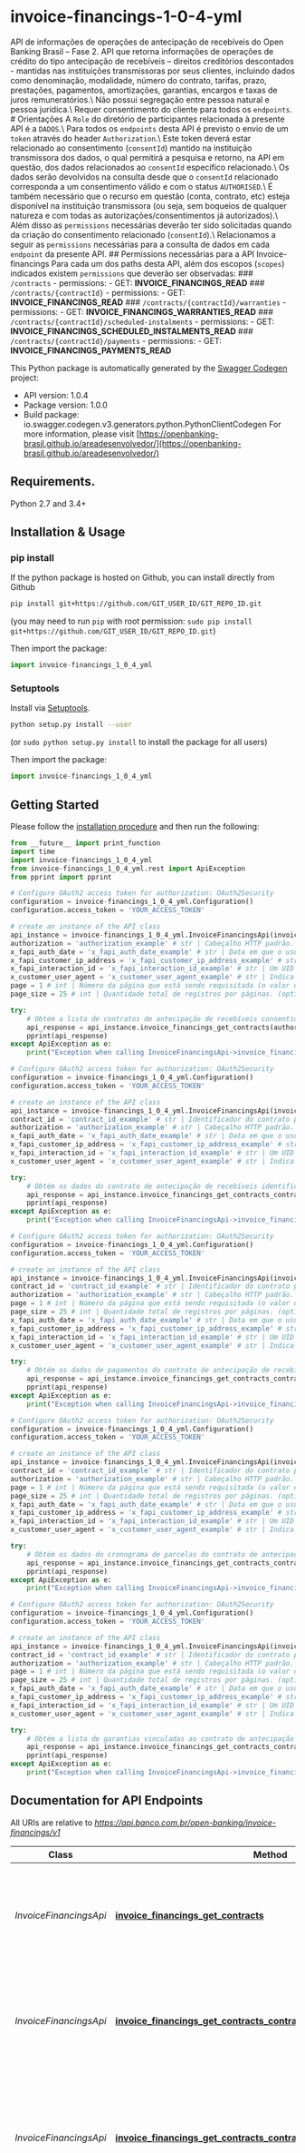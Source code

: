 # invoice-financings-1-0-4-yml
API de informações de operações de antecipação de recebíveis do Open Banking Brasil – Fase 2. API que retorna informações de operações de crédito do tipo antecipação de recebíveis – direitos creditórios descontados - mantidas nas instituições transmissoras por seus clientes, incluindo dados como denominação, modalidade, número do contrato, tarifas, prazo, prestações, pagamentos, amortizações, garantias, encargos e taxas de juros remuneratórios.\\ Não possui segregação entre pessoa natural e pessoa jurídica.\\ Requer consentimento do cliente para todos os `endpoints`.  # Orientações A `Role`  do diretório de participantes relacionada à presente API é a `DADOS`.\\ Para todos os `endpoints` desta API é previsto o envio de um `token` através do header `Authorization`.\\ Este token deverá estar relacionado ao consentimento (`consentId`) mantido na instituição transmissora dos dados, o qual permitirá a pesquisa e retorno, na API em questão, dos dados relacionados ao `consentId` específico relacionado.\\ Os dados serão devolvidos na consulta desde que o `consentId` relacionado corresponda a um consentimento válido e com o status `AUTHORISED`.\\ É também necessário que o recurso em questão (conta, contrato, etc) esteja disponível na instituição transmissora (ou seja, sem boqueios de qualquer natureza e com todas as autorizações/consentimentos já autorizados).\\ Além disso as `permissions` necessárias deverão ter sido solicitadas quando da criação do consentimento relacionado (`consentId`).\\ Relacionamos a seguir as `permissions` necessárias para a consulta de dados em cada `endpoint` da presente API.  ## Permissions necessárias para a API Invoice-financings  Para cada um dos paths desta API, além dos escopos (`scopes`) indicados existem `permissions` que deverão ser observadas:  ### `/contracts`   - permissions:     - GET: **INVOICE_FINANCINGS_READ** ### `/contracts/{contractId}`   - permissions:     - GET: **INVOICE_FINANCINGS_READ** ### `/contracts/{contractId}/warranties`   - permissions:     - GET: **INVOICE_FINANCINGS_WARRANTIES_READ** ### `/contracts/{contractId}/scheduled-instalments`   - permissions:     - GET: **INVOICE_FINANCINGS_SCHEDULED_INSTALMENTS_READ** ### `/contracts/{contractId}/payments`   - permissions:     - GET: **INVOICE_FINANCINGS_PAYMENTS_READ** 

This Python package is automatically generated by the [Swagger Codegen](https://github.com/swagger-api/swagger-codegen) project:

- API version: 1.0.4
- Package version: 1.0.0
- Build package: io.swagger.codegen.v3.generators.python.PythonClientCodegen
For more information, please visit [https://openbanking-brasil.github.io/areadesenvolvedor/](https://openbanking-brasil.github.io/areadesenvolvedor/)

## Requirements.

Python 2.7 and 3.4+

## Installation & Usage
### pip install

If the python package is hosted on Github, you can install directly from Github

```sh
pip install git+https://github.com/GIT_USER_ID/GIT_REPO_ID.git
```
(you may need to run `pip` with root permission: `sudo pip install git+https://github.com/GIT_USER_ID/GIT_REPO_ID.git`)

Then import the package:
```python
import invoice-financings_1_0_4_yml 
```

### Setuptools

Install via [Setuptools](http://pypi.python.org/pypi/setuptools).

```sh
python setup.py install --user
```
(or `sudo python setup.py install` to install the package for all users)

Then import the package:
```python
import invoice-financings_1_0_4_yml
```

## Getting Started

Please follow the [installation procedure](#installation--usage) and then run the following:

```python
from __future__ import print_function
import time
import invoice-financings_1_0_4_yml
from invoice-financings_1_0_4_yml.rest import ApiException
from pprint import pprint

# Configure OAuth2 access token for authorization: OAuth2Security
configuration = invoice-financings_1_0_4_yml.Configuration()
configuration.access_token = 'YOUR_ACCESS_TOKEN'

# create an instance of the API class
api_instance = invoice-financings_1_0_4_yml.InvoiceFinancingsApi(invoice-financings_1_0_4_yml.ApiClient(configuration))
authorization = 'authorization_example' # str | Cabeçalho HTTP padrão. Permite que as credenciais sejam fornecidas dependendo do tipo de recurso solicitado
x_fapi_auth_date = 'x_fapi_auth_date_example' # str | Data em que o usuário logou pela última vez com o receptor. Representada de acordo com a [RFC7231](https://tools.ietf.org/html/rfc7231).Exemplo: Sun, 10 Sep 2017 19:43:31 UTC (optional)
x_fapi_customer_ip_address = 'x_fapi_customer_ip_address_example' # str | O endereço IP do usuário se estiver atualmente logado com o receptor. (optional)
x_fapi_interaction_id = 'x_fapi_interaction_id_example' # str | Um UID [RFC4122](https://tools.ietf.org/html/rfc4122) usado como um ID de correlação. Se fornecido, o transmissor deve \"reproduzir\" esse valor no cabeçalho de resposta. (optional)
x_customer_user_agent = 'x_customer_user_agent_example' # str | Indica o user-agent que o usuário utiliza. (optional)
page = 1 # int | Número da página que está sendo requisitada (o valor da primeira página é 1). (optional) (default to 1)
page_size = 25 # int | Quantidade total de registros por páginas. (optional) (default to 25)

try:
    # Obtém a lista de contratos de antecipação de recebíveis consentidos pelo cliente.
    api_response = api_instance.invoice_financings_get_contracts(authorization, x_fapi_auth_date=x_fapi_auth_date, x_fapi_customer_ip_address=x_fapi_customer_ip_address, x_fapi_interaction_id=x_fapi_interaction_id, x_customer_user_agent=x_customer_user_agent, page=page, page_size=page_size)
    pprint(api_response)
except ApiException as e:
    print("Exception when calling InvoiceFinancingsApi->invoice_financings_get_contracts: %s\n" % e)

# Configure OAuth2 access token for authorization: OAuth2Security
configuration = invoice-financings_1_0_4_yml.Configuration()
configuration.access_token = 'YOUR_ACCESS_TOKEN'

# create an instance of the API class
api_instance = invoice-financings_1_0_4_yml.InvoiceFinancingsApi(invoice-financings_1_0_4_yml.ApiClient(configuration))
contract_id = 'contract_id_example' # str | Identificador do contrato para todos os tipos de operação de crédito.
authorization = 'authorization_example' # str | Cabeçalho HTTP padrão. Permite que as credenciais sejam fornecidas dependendo do tipo de recurso solicitado
x_fapi_auth_date = 'x_fapi_auth_date_example' # str | Data em que o usuário logou pela última vez com o receptor. Representada de acordo com a [RFC7231](https://tools.ietf.org/html/rfc7231).Exemplo: Sun, 10 Sep 2017 19:43:31 UTC (optional)
x_fapi_customer_ip_address = 'x_fapi_customer_ip_address_example' # str | O endereço IP do usuário se estiver atualmente logado com o receptor. (optional)
x_fapi_interaction_id = 'x_fapi_interaction_id_example' # str | Um UID [RFC4122](https://tools.ietf.org/html/rfc4122) usado como um ID de correlação. Se fornecido, o transmissor deve \"reproduzir\" esse valor no cabeçalho de resposta. (optional)
x_customer_user_agent = 'x_customer_user_agent_example' # str | Indica o user-agent que o usuário utiliza. (optional)

try:
    # Obtém os dados do contrato de antecipação de recebíveis identificado por contractId
    api_response = api_instance.invoice_financings_get_contracts_contract_id(contract_id, authorization, x_fapi_auth_date=x_fapi_auth_date, x_fapi_customer_ip_address=x_fapi_customer_ip_address, x_fapi_interaction_id=x_fapi_interaction_id, x_customer_user_agent=x_customer_user_agent)
    pprint(api_response)
except ApiException as e:
    print("Exception when calling InvoiceFinancingsApi->invoice_financings_get_contracts_contract_id: %s\n" % e)

# Configure OAuth2 access token for authorization: OAuth2Security
configuration = invoice-financings_1_0_4_yml.Configuration()
configuration.access_token = 'YOUR_ACCESS_TOKEN'

# create an instance of the API class
api_instance = invoice-financings_1_0_4_yml.InvoiceFinancingsApi(invoice-financings_1_0_4_yml.ApiClient(configuration))
contract_id = 'contract_id_example' # str | Identificador do contrato para todos os tipos de operação de crédito.
authorization = 'authorization_example' # str | Cabeçalho HTTP padrão. Permite que as credenciais sejam fornecidas dependendo do tipo de recurso solicitado
page = 1 # int | Número da página que está sendo requisitada (o valor da primeira página é 1). (optional) (default to 1)
page_size = 25 # int | Quantidade total de registros por páginas. (optional) (default to 25)
x_fapi_auth_date = 'x_fapi_auth_date_example' # str | Data em que o usuário logou pela última vez com o receptor. Representada de acordo com a [RFC7231](https://tools.ietf.org/html/rfc7231).Exemplo: Sun, 10 Sep 2017 19:43:31 UTC (optional)
x_fapi_customer_ip_address = 'x_fapi_customer_ip_address_example' # str | O endereço IP do usuário se estiver atualmente logado com o receptor. (optional)
x_fapi_interaction_id = 'x_fapi_interaction_id_example' # str | Um UID [RFC4122](https://tools.ietf.org/html/rfc4122) usado como um ID de correlação. Se fornecido, o transmissor deve \"reproduzir\" esse valor no cabeçalho de resposta. (optional)
x_customer_user_agent = 'x_customer_user_agent_example' # str | Indica o user-agent que o usuário utiliza. (optional)

try:
    # Obtém os dados de pagamentos do contrato de antecipação de recebíveis identificado por contractId
    api_response = api_instance.invoice_financings_get_contracts_contract_id_payments(contract_id, authorization, page=page, page_size=page_size, x_fapi_auth_date=x_fapi_auth_date, x_fapi_customer_ip_address=x_fapi_customer_ip_address, x_fapi_interaction_id=x_fapi_interaction_id, x_customer_user_agent=x_customer_user_agent)
    pprint(api_response)
except ApiException as e:
    print("Exception when calling InvoiceFinancingsApi->invoice_financings_get_contracts_contract_id_payments: %s\n" % e)

# Configure OAuth2 access token for authorization: OAuth2Security
configuration = invoice-financings_1_0_4_yml.Configuration()
configuration.access_token = 'YOUR_ACCESS_TOKEN'

# create an instance of the API class
api_instance = invoice-financings_1_0_4_yml.InvoiceFinancingsApi(invoice-financings_1_0_4_yml.ApiClient(configuration))
contract_id = 'contract_id_example' # str | Identificador do contrato para todos os tipos de operação de crédito.
authorization = 'authorization_example' # str | Cabeçalho HTTP padrão. Permite que as credenciais sejam fornecidas dependendo do tipo de recurso solicitado
page = 1 # int | Número da página que está sendo requisitada (o valor da primeira página é 1). (optional) (default to 1)
page_size = 25 # int | Quantidade total de registros por páginas. (optional) (default to 25)
x_fapi_auth_date = 'x_fapi_auth_date_example' # str | Data em que o usuário logou pela última vez com o receptor. Representada de acordo com a [RFC7231](https://tools.ietf.org/html/rfc7231).Exemplo: Sun, 10 Sep 2017 19:43:31 UTC (optional)
x_fapi_customer_ip_address = 'x_fapi_customer_ip_address_example' # str | O endereço IP do usuário se estiver atualmente logado com o receptor. (optional)
x_fapi_interaction_id = 'x_fapi_interaction_id_example' # str | Um UID [RFC4122](https://tools.ietf.org/html/rfc4122) usado como um ID de correlação. Se fornecido, o transmissor deve \"reproduzir\" esse valor no cabeçalho de resposta. (optional)
x_customer_user_agent = 'x_customer_user_agent_example' # str | Indica o user-agent que o usuário utiliza. (optional)

try:
    # Obtém os dados do cronograma de parcelas do contrato de antecipação de recebíveis identificado por contractId
    api_response = api_instance.invoice_financings_get_contracts_contract_id_scheduled_instalments(contract_id, authorization, page=page, page_size=page_size, x_fapi_auth_date=x_fapi_auth_date, x_fapi_customer_ip_address=x_fapi_customer_ip_address, x_fapi_interaction_id=x_fapi_interaction_id, x_customer_user_agent=x_customer_user_agent)
    pprint(api_response)
except ApiException as e:
    print("Exception when calling InvoiceFinancingsApi->invoice_financings_get_contracts_contract_id_scheduled_instalments: %s\n" % e)

# Configure OAuth2 access token for authorization: OAuth2Security
configuration = invoice-financings_1_0_4_yml.Configuration()
configuration.access_token = 'YOUR_ACCESS_TOKEN'

# create an instance of the API class
api_instance = invoice-financings_1_0_4_yml.InvoiceFinancingsApi(invoice-financings_1_0_4_yml.ApiClient(configuration))
contract_id = 'contract_id_example' # str | Identificador do contrato para todos os tipos de operação de crédito.
authorization = 'authorization_example' # str | Cabeçalho HTTP padrão. Permite que as credenciais sejam fornecidas dependendo do tipo de recurso solicitado
page = 1 # int | Número da página que está sendo requisitada (o valor da primeira página é 1). (optional) (default to 1)
page_size = 25 # int | Quantidade total de registros por páginas. (optional) (default to 25)
x_fapi_auth_date = 'x_fapi_auth_date_example' # str | Data em que o usuário logou pela última vez com o receptor. Representada de acordo com a [RFC7231](https://tools.ietf.org/html/rfc7231).Exemplo: Sun, 10 Sep 2017 19:43:31 UTC (optional)
x_fapi_customer_ip_address = 'x_fapi_customer_ip_address_example' # str | O endereço IP do usuário se estiver atualmente logado com o receptor. (optional)
x_fapi_interaction_id = 'x_fapi_interaction_id_example' # str | Um UID [RFC4122](https://tools.ietf.org/html/rfc4122) usado como um ID de correlação. Se fornecido, o transmissor deve \"reproduzir\" esse valor no cabeçalho de resposta. (optional)
x_customer_user_agent = 'x_customer_user_agent_example' # str | Indica o user-agent que o usuário utiliza. (optional)

try:
    # Obtém a lista de garantias vinculadas ao contrato de antecipação de recebíveis identificado por contractId
    api_response = api_instance.invoice_financings_get_contracts_contract_id_warranties(contract_id, authorization, page=page, page_size=page_size, x_fapi_auth_date=x_fapi_auth_date, x_fapi_customer_ip_address=x_fapi_customer_ip_address, x_fapi_interaction_id=x_fapi_interaction_id, x_customer_user_agent=x_customer_user_agent)
    pprint(api_response)
except ApiException as e:
    print("Exception when calling InvoiceFinancingsApi->invoice_financings_get_contracts_contract_id_warranties: %s\n" % e)
```

## Documentation for API Endpoints

All URIs are relative to *https://api.banco.com.br/open-banking/invoice-financings/v1*

Class | Method | HTTP request | Description
------------ | ------------- | ------------- | -------------
*InvoiceFinancingsApi* | [**invoice_financings_get_contracts**](docs/InvoiceFinancingsApi.md#invoice_financings_get_contracts) | **GET** /contracts | Obtém a lista de contratos de antecipação de recebíveis consentidos pelo cliente.
*InvoiceFinancingsApi* | [**invoice_financings_get_contracts_contract_id**](docs/InvoiceFinancingsApi.md#invoice_financings_get_contracts_contract_id) | **GET** /contracts/{contractId} | Obtém os dados do contrato de antecipação de recebíveis identificado por contractId
*InvoiceFinancingsApi* | [**invoice_financings_get_contracts_contract_id_payments**](docs/InvoiceFinancingsApi.md#invoice_financings_get_contracts_contract_id_payments) | **GET** /contracts/{contractId}/payments | Obtém os dados de pagamentos do contrato de antecipação de recebíveis identificado por contractId
*InvoiceFinancingsApi* | [**invoice_financings_get_contracts_contract_id_scheduled_instalments**](docs/InvoiceFinancingsApi.md#invoice_financings_get_contracts_contract_id_scheduled_instalments) | **GET** /contracts/{contractId}/scheduled-instalments | Obtém os dados do cronograma de parcelas do contrato de antecipação de recebíveis identificado por contractId
*InvoiceFinancingsApi* | [**invoice_financings_get_contracts_contract_id_warranties**](docs/InvoiceFinancingsApi.md#invoice_financings_get_contracts_contract_id_warranties) | **GET** /contracts/{contractId}/warranties | Obtém a lista de garantias vinculadas ao contrato de antecipação de recebíveis identificado por contractId

## Documentation For Models

 - [EnumContractAmortizationScheduled](docs/EnumContractAmortizationScheduled.md)
 - [EnumContractCalculation](docs/EnumContractCalculation.md)
 - [EnumContractFeeCharge](docs/EnumContractFeeCharge.md)
 - [EnumContractFeeChargeType](docs/EnumContractFeeChargeType.md)
 - [EnumContractFinanceChargeType](docs/EnumContractFinanceChargeType.md)
 - [EnumContractInstalmentPeriodicity](docs/EnumContractInstalmentPeriodicity.md)
 - [EnumContractInterestRateType](docs/EnumContractInterestRateType.md)
 - [EnumContractProductSubTypeInvoiceFinancings](docs/EnumContractProductSubTypeInvoiceFinancings.md)
 - [EnumContractProductTypeInvoiceFinancings](docs/EnumContractProductTypeInvoiceFinancings.md)
 - [EnumContractReferentialRateIndexerSubType](docs/EnumContractReferentialRateIndexerSubType.md)
 - [EnumContractReferentialRateIndexerType](docs/EnumContractReferentialRateIndexerType.md)
 - [EnumContractTaxPeriodicity](docs/EnumContractTaxPeriodicity.md)
 - [EnumWarrantySubType](docs/EnumWarrantySubType.md)
 - [EnumWarrantyType](docs/EnumWarrantyType.md)
 - [InvoiceFinancingsBalloonPayment](docs/InvoiceFinancingsBalloonPayment.md)
 - [InvoiceFinancingsChargeOverParcel](docs/InvoiceFinancingsChargeOverParcel.md)
 - [InvoiceFinancingsContract](docs/InvoiceFinancingsContract.md)
 - [InvoiceFinancingsContractData](docs/InvoiceFinancingsContractData.md)
 - [InvoiceFinancingsContractInterestRate](docs/InvoiceFinancingsContractInterestRate.md)
 - [InvoiceFinancingsContractedFee](docs/InvoiceFinancingsContractedFee.md)
 - [InvoiceFinancingsContractedWarranty](docs/InvoiceFinancingsContractedWarranty.md)
 - [InvoiceFinancingsFeeOverParcel](docs/InvoiceFinancingsFeeOverParcel.md)
 - [InvoiceFinancingsFinanceCharge](docs/InvoiceFinancingsFinanceCharge.md)
 - [InvoiceFinancingsInstalments](docs/InvoiceFinancingsInstalments.md)
 - [InvoiceFinancingsPayments](docs/InvoiceFinancingsPayments.md)
 - [InvoiceFinancingsReleases](docs/InvoiceFinancingsReleases.md)
 - [InvoiceFinancingsReleasesOverParcel](docs/InvoiceFinancingsReleasesOverParcel.md)
 - [Links](docs/Links.md)
 - [Meta](docs/Meta.md)
 - [ResponseError](docs/ResponseError.md)
 - [ResponseErrorErrors](docs/ResponseErrorErrors.md)
 - [ResponseInvoiceFinancingsContract](docs/ResponseInvoiceFinancingsContract.md)
 - [ResponseInvoiceFinancingsContractList](docs/ResponseInvoiceFinancingsContractList.md)
 - [ResponseInvoiceFinancingsInstalments](docs/ResponseInvoiceFinancingsInstalments.md)
 - [ResponseInvoiceFinancingsPayments](docs/ResponseInvoiceFinancingsPayments.md)
 - [ResponseInvoiceFinancingsWarranties](docs/ResponseInvoiceFinancingsWarranties.md)
 - [XFapiInteractionId](docs/XFapiInteractionId.md)

## Documentation For Authorization


## OAuth2Security

- **Type**: OAuth
- **Flow**: accessCode
- **Authorization URL**: https://authserver.example/authorization
- **Scopes**: 
 - **invoice-financings**: Escopo necessário para acesso à API Invoice-financings. O controle dos endpoints específicos é feito via permissions.

## OpenId



## Author

gt-interfaces@openbankingbr.org
